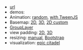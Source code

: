 - [url](https://ycabon.github.io/presentations/2015-uc-arcgis-js-api-road-ahead/)
- demos:
 - Animation: [random](https://ycabon.github.io/presentations/2015-uc-arcgis-js-api-road-ahead/demos/animation/random.html), [with TweenJS](https://ycabon.github.io/presentations/2015-uc-arcgis-js-api-road-ahead/demos/animation/tweenjs.html)
 - Basemap: [2D](https://ycabon.github.io/presentations/2015-uc-arcgis-js-api-road-ahead/demos/basemap/2d.html), [3D](https://ycabon.github.io/presentations/2015-uc-arcgis-js-api-road-ahead/demos/basemap/3d.html), [2D custom](https://ycabon.github.io/presentations/2015-uc-arcgis-js-api-road-ahead/demos/basemap/2d-custom.html)
 - [GroupLayer](https://ycabon.github.io/presentations/2015-uc-arcgis-js-api-road-ahead/demos/grouplayer/index.html)
 - view padding: [2D](https://ycabon.github.io/presentations/2015-uc-arcgis-js-api-road-ahead/demos/padding/2d.html), [3D](https://ycabon.github.io/presentations/2015-uc-arcgis-js-api-road-ahead/demos/padding/3d.html)
 - resizing: [manual](https://ycabon.github.io/presentations/2015-uc-arcgis-js-api-road-ahead/demos/resizing/manual-resize.html), [Bootstrap](https://ycabon.github.io/presentations/2015-uc-arcgis-js-api-road-ahead/demos/resizing/responsive-bootstrap.html)
 - visualization: [epic citadel](https://ycabon.github.io/presentations/2015-uc-arcgis-js-api-road-ahead/demos/visualization/epic-citadel.html)
 
